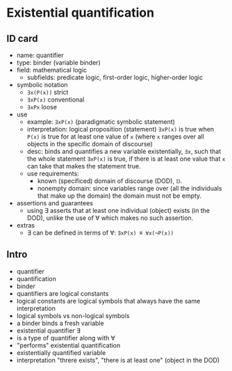 # Existential quantification

## ID card

- name: quantifier
- type: binder (variable binder)
- field: mathematical logic
  - subfields: predicate logic, first-order logic, higher-order logic
- symbolic notation
  - `∃x(P(x))`  strict
  - `∃xP(x)`    conventional
  - `∃xPx`      loose
- use
  - example: `∃xP(x)` (paradigmatic symbolic statement)
  - interpretation: logical proposition (statement) `∃xP(x)` is true when `P(x)` is true for at least one value of `x` (where `x` ranges over all objects in the specific domain of discourse)
  - desc: binds and quantifies a new variable existentially, `∃x`, such that the whole statement `∃xP(x)` is true, if there is at least one value that `x` can take that makes the statement true.
  - use requirements:
    - known (specificed) domain of discourse (DOD), `𝔻`.
    - nonempty domain: since variables range over (all the individuals that make up the domain) the domain must not be empty.
- assertions and guarantees
  - using ∃ asserts that at least one individual (object) exists (in the DOD), unlike the use of ∀ which makes no such assertion.
- extras
  - ∃ can be defined in terms of ∀: `∃xP(x) ≝ ∀x(¬P(x))`

## Intro

- quantifier
- quantification
- binder
- quantifiers are logical constants
- logical constants are logical symbols that always have the same interpretation
- logical symbols vs non-logical symbols
- a binder binds a fresh variable
- existential quantifier ∃
- is a type of quantifier along with ∀
- "performs" existential quantification
- existentially quantified variable
- interpretation "threre exists", "there is at least one" (object in the DOD)
